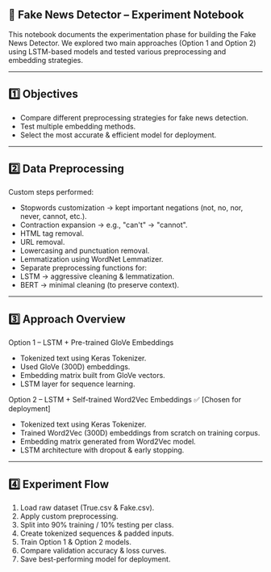 ## 🧪 Fake News Detector – Experiment Notebook

This notebook documents the experimentation phase for building the Fake News Detector.
We explored two main approaches (Option 1 and Option 2) using LSTM-based models and tested various preprocessing and embedding strategies.

---

## 1️⃣ Objectives

- Compare different preprocessing strategies for fake news detection.
- Test multiple embedding methods.
- Select the most accurate & efficient model for deployment.

---
## 2️⃣ Data Preprocessing

Custom steps performed:

- Stopwords customization → kept important negations (not, no, nor, never, cannot, etc.).
- Contraction expansion → e.g., "can't" → "cannot".
- HTML tag removal.
- URL removal.
- Lowercasing and punctuation removal.
- Lemmatization using WordNet Lemmatizer.
- Separate preprocessing functions for:
- LSTM → aggressive cleaning & lemmatization.
- BERT → minimal cleaning (to preserve context).

--- 

## 3️⃣ Approach Overview
Option 1 – LSTM + Pre-trained GloVe Embeddings

- Tokenized text using Keras Tokenizer.
- Used GloVe (300D) embeddings.
- Embedding matrix built from GloVe vectors.
- LSTM layer for sequence learning.

Option 2 – LSTM + Self-trained Word2Vec Embeddings ✅ [Chosen for deployment]

- Tokenized text using Keras Tokenizer.
- Trained Word2Vec (300D) embeddings from scratch on training corpus.
- Embedding matrix generated from Word2Vec model.
- LSTM architecture with dropout & early stopping.

---

## 4️⃣ Experiment Flow

1. Load raw dataset (True.csv & Fake.csv).
2. Apply custom preprocessing.
3. Split into 90% training / 10% testing per class.
4. Create tokenized sequences & padded inputs.
5. Train Option 1 & Option 2 models.
6. Compare validation accuracy & loss curves.
7. Save best-performing model for deployment.
